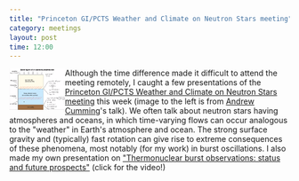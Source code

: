 ```yaml
---
title: "Princeton GI/PCTS Weather and Climate on Neutron Stars meeting"
category: meetings
layout: post
time: 12:00
---
```

<p>
<img src="/images/Cumming talk at 11.34.55 pm.png" width="100" align="left">
Although the time difference made it difficult to attend the meeting
remotely, I caught a few presentations of the <a
href="https://phy.princeton.edu/events/gipcts-weather-and-climate-neutron-stars-connecting-surface-flow-theory-and-observations">Princeton
GI/PCTS Weather and Climate on Neutron Stars meeting</a> this week (image
to the left is from <a
href="https://www.physics.mcgill.ca/~cumming">Andrew Cumming</a>'s talk). We
often talk about neutron stars having atmospheres and oceans, in which
time-varying flows can occur analogous to the "weather" in Earth's
atmosphere and ocean. The strong surface gravity and (typically) fast
rotation can give rise to extreme consequences of these phenomena, most
notably (for my work) in burst oscillations. I also
made my own presentation on <a
href="https://mediacentral.princeton.edu/media/1_xtsn8smg">"Thermonuclear
burst observations: status and future prospects"</a> (click for the
video!)
</p>
